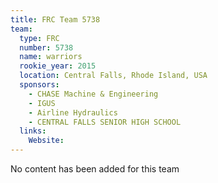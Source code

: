 ```yaml
---
title: FRC Team 5738
team:
  type: FRC
  number: 5738
  name: warriors
  rookie_year: 2015
  location: Central Falls, Rhode Island, USA
  sponsors:
    - CHASE Machine & Engineering
    - IGUS
    - Airline Hydraulics
    - CENTRAL FALLS SENIOR HIGH SCHOOL
  links:
    Website: 
---
```

No content has been added for this team